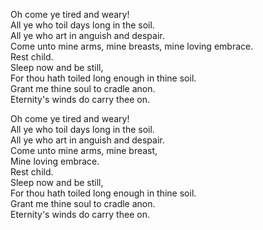Oh come ye tired and weary!  
All ye who toil days long in the soil.  
All ye who art in anguish and despair.  
Come unto mine arms, mine breasts, mine loving embrace.  
Rest child.  
Sleep now and be still,  
For thou hath toiled long enough in thine soil.  
Grant me thine soul to cradle anon.  
Eternity's winds do carry thee on.
 
Oh come ye tired and weary!  
All ye who toil days long in the soil.  
All ye who art in anguish and despair.  
Come unto mine arms, mine breast,  
Mine loving embrace.  
Rest child.  
Sleep now and be still,  
For thou hath toiled long enough in thine soil.  
Grant me thine soul to cradle anon.  
Eternity's winds do carry thee on.